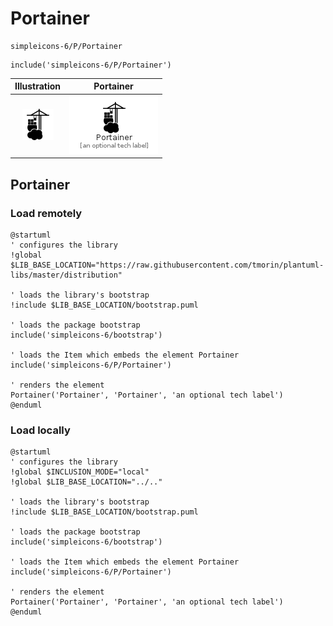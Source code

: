 # Portainer


```text
simpleicons-6/P/Portainer
```

```text
include('simpleicons-6/P/Portainer')
```



| Illustration | Portainer |
| :---: | :---: |
| ![illustration for Illustration](../../simpleicons-6/P/Portainer.png) | ![illustration for Portainer](../../simpleicons-6/P/Portainer.Local.png) |




## Portainer

### Load remotely
```plantuml
@startuml
' configures the library
!global $LIB_BASE_LOCATION="https://raw.githubusercontent.com/tmorin/plantuml-libs/master/distribution"

' loads the library's bootstrap
!include $LIB_BASE_LOCATION/bootstrap.puml

' loads the package bootstrap
include('simpleicons-6/bootstrap')

' loads the Item which embeds the element Portainer
include('simpleicons-6/P/Portainer')

' renders the element
Portainer('Portainer', 'Portainer', 'an optional tech label')
@enduml
```

### Load locally
```plantuml
@startuml
' configures the library
!global $INCLUSION_MODE="local"
!global $LIB_BASE_LOCATION="../.."

' loads the library's bootstrap
!include $LIB_BASE_LOCATION/bootstrap.puml

' loads the package bootstrap
include('simpleicons-6/bootstrap')

' loads the Item which embeds the element Portainer
include('simpleicons-6/P/Portainer')

' renders the element
Portainer('Portainer', 'Portainer', 'an optional tech label')
@enduml
```

